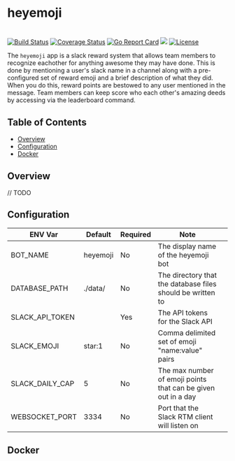 # heyemoji
# 

[![Build Status](https://travis-ci.org/mmcdole/heyemoji.svg?branch=master)](https://travis-ci.org/mmcdole/heyemoji) [![Coverage Status](https://coveralls.io/repos/github/mmcdole/heyemoji/badge.svg?branch=master)](https://coveralls.io/github/mmcdole/heyemoji?branch=master) [![Go Report Card](https://goreportcard.com/badge/github.com/mmcdole/heyemoji)](https://goreportcard.com/report/github.com/mmcdole/heyemoji) [![](https://godoc.org/github.com/mmcdole/heyemoji?status.svg)](http://godoc.org/github.com/mmcdole/heyemoji) [![License](http://img.shields.io/:license-mit-blue.svg)](http://doge.mit-license.org)

The `heyemoji` app is a slack reward system that allows team members to recognize eachother for anything awesome they may have done.  This is done by mentioning a user's slack name in a channel along with a pre-configured set of reward emoji and a brief description of what they did.  When you do this, reward points are bestowed to any user mentioned in the message.  Team members can keep score who each other's amazing deeds by accessing via the leaderboard command.

## Table of Contents

- [Overview](#overview)
- [Configuration](#configuration)
- [Docker](#docker)

## Overview

// TODO

## Configuration

| ENV Var         | Default  | Required | Note                                                          |   |
|-----------------|----------|----------|---------------------------------------------------------------|---|
| BOT_NAME        | heyemoji | No       | The display name of the heyemoji bot                          |   |
| DATABASE_PATH   | ./data/  | No       | The directory that the database files should be written to    |   |
| SLACK_API_TOKEN |          | Yes      | The API tokens for the Slack API                              |   |
| SLACK_EMOJI     | star:1   | No       | Comma delimited set of emoji "name:value" pairs               |   |
| SLACK_DAILY_CAP | 5        | No       | The max number of emoji points that can be given out in a day |   |
| WEBSOCKET_PORT  | 3334     | No       | Port that the Slack RTM client will listen on                 |   |

## Docker


